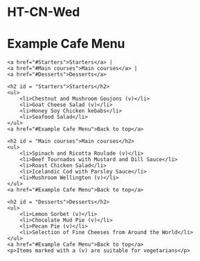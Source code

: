 # HT-CN-Wed
<!DOCTYPE html>
<html lang="en">
<head>
    <meta charset="UTF-8">
    <meta name="viewport" content="width=device-width, initial-scale=1.0">
    <title>Document</title>
</head>
<body>
    <h1>Example Cafe Menu</h1>
    
    <a href="#Starters">Starters</a> |
    <a href="#Main courses">Main courses</a> |
    <a href="#Desserts">Desserts</a>

    <h2 id = "Starters">Starters</h2>
    <ul>
        <li>Chestnut and Mushroom Goujons (v)</li>
        <li>Goat Cheese Salad (v)</li>
        <li>Honey Soy Chicken kebabs</li>
        <li>Seafood Salad</li>
    </ul>
    <a href="#Example Cafe Menu">Back to top</a>

    <h2 id = "Main courses">Main courses</h2>
    <ul>
        <li>Spinach and Ricotta Roulade (v)</li>
        <li>Beef Tournados with Mustard and Dill Sauce</li>
        <li>Roast Chicken Salad</li>
        <li>Icelandic Cod with Parsley Sauce</li>
        <li>Mushroom Wellington (v)</li>
    </ul>
    <a href="#Example Cafe Menu">Back to top</a>

    <h2 id = "Desserts">Desserts</h2>
    <ul>
        <li>Lemon Sorbet (v)</li>
        <li>Chocolate Mud Pie (v)</li>
        <li>Pecan Pie (v)</li>
        <li>Selection of Fine Cheeses from Around the World</li>
    </ul>
    <a href="#Example Cafe Menu">Back to top</a>
    <p>Items marked with a (v) are suitable for vegetarians</p>



</body>
</html>
